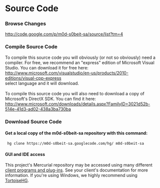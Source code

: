 # Source Code #

### Browse Changes ###

http://code.google.com/p/m0d-s0beit-sa/source/list?tm=4

### Compile Source Code ###

To compile this source code you will obviously (or not so obviously) need a compiler. For free, we recommend an "express" edition of Microsoft Visual Studio.  You can download it for free here:<br>
<a href='http://www.microsoft.com/visualstudio/en-us/products/2010-editions/visual-cpp-express'>http://www.microsoft.com/visualstudio/en-us/products/2010-editions/visual-cpp-express</a> <br>
select language and it will download.<br>
<br>
To compile this source code you will also need to download a copy of Microsoft's DirectX SDK.  You can find it here:<br>
<a href='http://www.microsoft.com/downloads/details.aspx?FamilyID=3021d52b-514e-41d3-ad02-438a3ba730ba'>http://www.microsoft.com/downloads/details.aspx?FamilyID=3021d52b-514e-41d3-ad02-438a3ba730ba</a>

<h3>Download Source Code</h3>

<h4>Get a local copy of the m0d-s0beit-sa repository with this command:</h4>
<code> hg clone https://m0d-s0beit-sa.googlecode.com/hg/ m0d-s0beit-sa </code>

<h4>GUI and IDE access</h4>
This project's Mercurial repository may be accessed using many different <a href='http://mercurial.selenic.com/downloads/'>client programs and plug-ins</a>. See your client's documentation for more information. If you're using Windows, we highly recommend using <a href='http://tortoisehg.bitbucket.org/'>TortoiseHG</a>.<br>
<br>